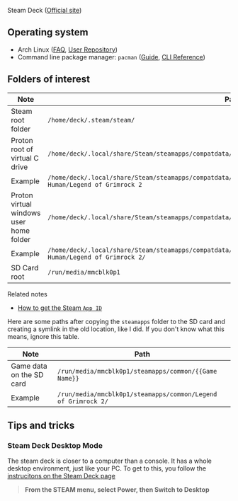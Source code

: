 
Steam Deck ([Official site](https://store.steampowered.com/steamdeck))

## Operating system

- Arch Linux ([FAQ](https://wiki.archlinux.org/title/Frequently_asked_questions), [User Repository](https://aur.archlinux.org/))
- Command line package manager: `pacman` ([Guide](https://wiki.archlinux.org/title/pacman), [CLI Reference](https://archlinux.org/pacman/pacman.8.html))

## Folders of interest

| Note | Path |
| ---- | ---- |
| Steam root folder | `/home/deck/.steam/steam/` |
| Proton root of virtual C drive | `/home/deck/.local/share/Steam/steamapps/compatdata/{{Steam App ID}}/pfx/drive_c/` |
| Example | `/home/deck/.local/share/Steam/steamapps/compatdata/251730/pfx/drive_c/users/steamuser/Documents/Almost Human/Legend of Grimrock 2` | 
| Proton virtual windows user home folder | `/home/deck/.local/share/Steam/steamapps/compatdata/{{Steam App ID}}/pfx/drive_c/users/steamuser/` |
| Example | `/home/deck/.local/share/Steam/steamapps/compatdata/251730/pfx/drive_c/users/steamuser/Documents/Almost Human/Legend of Grimrock 2/` |
| SD Card root | `/run/media/mmcblk0p1` |

Related notes
- [How to get the Steam `App ID`](https://gaming.stackexchange.com/questions/149837/how-do-i-find-the-id-for-a-game-on-steam)

Here are some paths after copying the `steamapps` folder to the SD card and creating a symlink in the old location, like I did. If you don't know what this means, ignore this table.

| Note | Path |
| ---- | ---- |
| Game data on the SD card | `/run/media/mmcblk0p1/steamapps/common/{{Game Name}}` |
| Example |  `/run/media/mmcblk0p1/steamapps/common/Legend of Grimrock 2/` |

## Tips and tricks

### Steam Deck Desktop Mode

The steam deck is closer to a computer than a console. It has a whole desktop environment, just like your PC. To get to this, you follow the [instrucitons on the Steam Deck page](https://help.steampowered.com/en/faqs/view/671A-4453-E8D2-323C#:~:text=How%20do%20I%20get%20to%20the%20desktop%3F)

> **From the STEAM menu, select Power, then Switch to Desktop**

